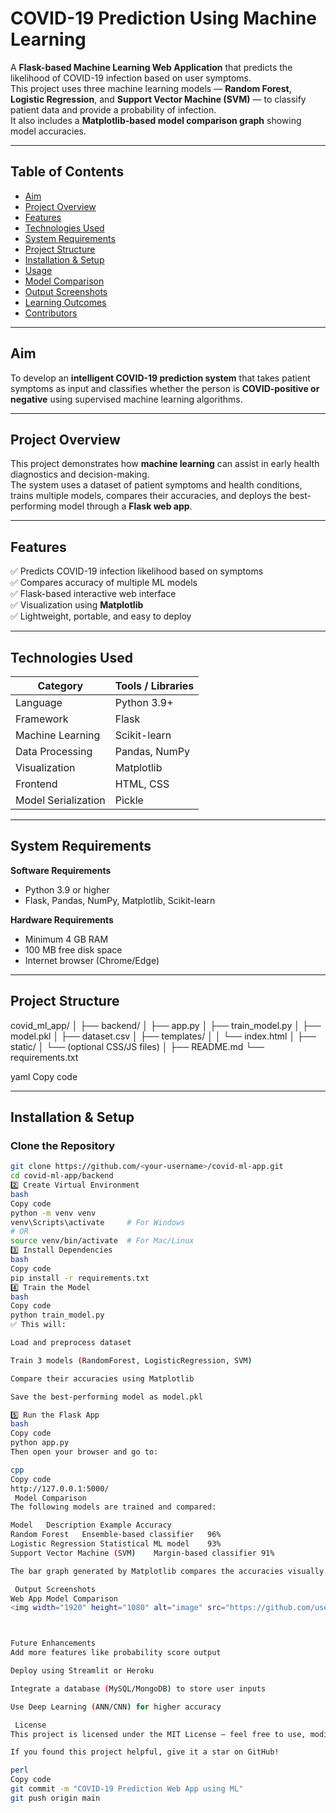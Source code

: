 #  COVID-19 Prediction Using Machine Learning

A **Flask-based Machine Learning Web Application** that predicts the likelihood of COVID-19 infection based on user symptoms.  
This project uses three machine learning models — **Random Forest**, **Logistic Regression**, and **Support Vector Machine (SVM)** — to classify patient data and provide a probability of infection.  
It also includes a **Matplotlib-based model comparison graph** showing model accuracies.

---

##  Table of Contents
- [Aim](#-aim)
- [Project Overview](#-project-overview)
- [Features](#-features)
- [Technologies Used](#-technologies-used)
- [System Requirements](#-system-requirements)
- [Project Structure](#-project-structure)
- [Installation & Setup](#-installation--setup)
- [Usage](#-usage)
- [Model Comparison](#-model-comparison)
- [Output Screenshots](#-output-screenshots)
- [Learning Outcomes](#-learning-outcomes)
- [Contributors](#-contributors)

---

##  Aim
To develop an **intelligent COVID-19 prediction system** that takes patient symptoms as input and classifies whether the person is **COVID-positive or negative** using supervised machine learning algorithms.

---

##  Project Overview
This project demonstrates how **machine learning** can assist in early health diagnostics and decision-making.  
The system uses a dataset of patient symptoms and health conditions, trains multiple models, compares their accuracies, and deploys the best-performing model through a **Flask web app**.

---

##  Features
✅ Predicts COVID-19 infection likelihood based on symptoms  
✅ Compares accuracy of multiple ML models  
✅ Flask-based interactive web interface  
✅ Visualization using **Matplotlib**  
✅ Lightweight, portable, and easy to deploy  

---

##  Technologies Used
| Category | Tools / Libraries |
|-----------|------------------|
| Language | Python 3.9+ |
| Framework | Flask |
| Machine Learning | Scikit-learn |
| Data Processing | Pandas, NumPy |
| Visualization | Matplotlib |
| Frontend | HTML, CSS |
| Model Serialization | Pickle |

---

##  System Requirements

**Software Requirements**
- Python 3.9 or higher  
- Flask, Pandas, NumPy, Matplotlib, Scikit-learn  

**Hardware Requirements**
- Minimum 4 GB RAM  
- 100 MB free disk space  
- Internet browser (Chrome/Edge)

---

##  Project Structure

covid_ml_app/
│
├── backend/
│ ├── app.py
│ ├── train_model.py
│ ├── model.pkl
│ ├── dataset.csv
│ ├── templates/
│ │ └── index.html
│ ├── static/
│ └── (optional CSS/JS files)
│
├── README.md
└── requirements.txt

yaml
Copy code

---

##  Installation & Setup

###  Clone the Repository
```bash
git clone https://github.com/<your-username>/covid-ml-app.git
cd covid-ml-app/backend
2️⃣ Create Virtual Environment
bash
Copy code
python -m venv venv
venv\Scripts\activate     # For Windows
# OR
source venv/bin/activate  # For Mac/Linux
3️⃣ Install Dependencies
bash
Copy code
pip install -r requirements.txt
4️⃣ Train the Model
bash
Copy code
python train_model.py
✅ This will:

Load and preprocess dataset

Train 3 models (RandomForest, LogisticRegression, SVM)

Compare their accuracies using Matplotlib

Save the best-performing model as model.pkl

5️⃣ Run the Flask App
bash
Copy code
python app.py
Then open your browser and go to:

cpp
Copy code
http://127.0.0.1:5000/
 Model Comparison
The following models are trained and compared:

Model	Description	Example Accuracy
Random Forest	Ensemble-based classifier	96%
Logistic Regression	Statistical ML model	93%
Support Vector Machine (SVM)	Margin-based classifier	91%

The bar graph generated by Matplotlib compares the accuracies visually.

 Output Screenshots
Web App	Model Comparison
<img width="1920" height="1080" alt="image" src="https://github.com/user-attachments/assets/77c69040-bbb8-4ff9-b9b3-7299150e8a56" />



Future Enhancements
Add more features like probability score output

Deploy using Streamlit or Heroku

Integrate a database (MySQL/MongoDB) to store user inputs

Use Deep Learning (ANN/CNN) for higher accuracy

 License
This project is licensed under the MIT License – feel free to use, modify, and distribute with attribution.

If you found this project helpful, give it a star on GitHub!

perl
Copy code
git commit -m "COVID-19 Prediction Web App using ML"
git push origin main
